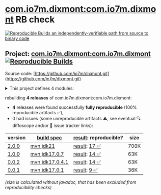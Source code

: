 [com.io7m.dixmont:com.io7m.dixmont](https://central.sonatype.com/artifact/com.io7m.dixmont/com.io7m.dixmont/versions) RB check
=======

[![Reproducible Builds](https://reproducible-builds.org/images/logos/rb.svg) an independently-verifiable path from source to binary code](https://reproducible-builds.org/)

## Project: [com.io7m.dixmont:com.io7m.dixmont](https://central.sonatype.com/artifact/com.io7m.dixmont/com.io7m.dixmont/versions) [![Reproducible Builds](https://img.shields.io/endpoint?url=https://raw.githubusercontent.com/jvm-repo-rebuild/reproducible-central/master/content/com/io7m/dixmont/badge.json)](https://github.com/jvm-repo-rebuild/reproducible-central/blob/master/content/com/io7m/dixmont/README.md)

Source code: [https://github.com/io7m/dixmont.git](https://github.com/io7m/dixmont.git)

<details><summary>This project defines 4 modules:</summary>

* [com.io7m.dixmont:com.io7m.dixmont](https://central.sonatype.com/artifact/com.io7m.dixmont/com.io7m.dixmont/2.0.0)
* [com.io7m.dixmont:com.io7m.dixmont.colors](https://central.sonatype.com/artifact/com.io7m.dixmont/com.io7m.dixmont.colors/2.0.0)
* [com.io7m.dixmont:com.io7m.dixmont.core](https://central.sonatype.com/artifact/com.io7m.dixmont/com.io7m.dixmont.core/2.0.0)
* [com.io7m.dixmont:com.io7m.dixmont.tests](https://central.sonatype.com/artifact/com.io7m.dixmont/com.io7m.dixmont.tests/2.0.0)
</details>

rebuilding **4 releases** of com.io7m.dixmont:com.io7m.dixmont:
- **4** releases were found successfully **fully reproducible** (100% reproducible artifacts :white_check_mark:),
- 0 had issues (some unreproducible artifacts :warning:, see eventual :mag: diffoscope and/or :memo: issue tracker links):

| version | [build spec](/BUILDSPEC.md) | [result](https://reproducible-builds.org/docs/jvm/): reproducible? | size |
| -- | --------- | ------ | -- |
| [2.0.0](https://central.sonatype.com/artifact/com.io7m.dixmont/com.io7m.dixmont/2.0.0/pom) | [mvn jdk21](com.io7m.dixmont-2.0.0.buildspec) | [result](com.io7m.dixmont-2.0.0.buildinfo): [17 :white_check_mark: ](com.io7m.dixmont-2.0.0.buildcompare) | 700K |
| [1.0.0](https://central.sonatype.com/artifact/com.io7m.dixmont/com.io7m.dixmont/1.0.0/pom) | [mvn jdk17.0.7](com.io7m.dixmont-1.0.0.buildspec) | [result](com.io7m.dixmont-1.0.0.buildinfo): [14 :white_check_mark: ](com.io7m.dixmont-1.0.0.buildcompare) | 63K |
| [0.0.2](https://central.sonatype.com/artifact/com.io7m.dixmont/com.io7m.dixmont/0.0.2/pom) | [mvn jdk17.0.4.1](com.io7m.dixmont-0.0.2.buildspec) | [result](com.io7m.dixmont-0.0.2.buildinfo): [14 :white_check_mark: ](com.io7m.dixmont-0.0.2.buildcompare) | 63K |
| [0.0.1](https://central.sonatype.com/artifact/com.io7m.dixmont/com.io7m.dixmont/0.0.1/pom) | [mvn jdk17.0.1](com.io7m.dixmont-0.0.1.buildspec) | [result](com.io7m.dixmont-0.0.1.buildinfo): [9 :white_check_mark: ](com.io7m.dixmont-0.0.1.buildcompare) | 36K |

<i>(size is calculated without javadoc, that has been excluded from reproducibility checks)</i>
